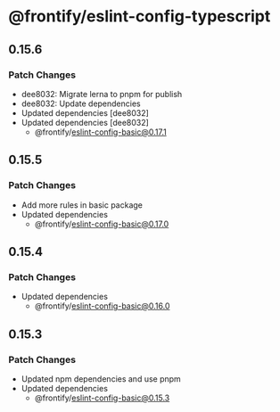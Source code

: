 # @frontify/eslint-config-typescript

## 0.15.6

### Patch Changes

-   dee8032: Migrate lerna to pnpm for publish
-   dee8032: Update dependencies
-   Updated dependencies [dee8032]
-   Updated dependencies [dee8032]
    -   @frontify/eslint-config-basic@0.17.1

## 0.15.5

### Patch Changes

-   Add more rules in basic package
-   Updated dependencies
    -   @frontify/eslint-config-basic@0.17.0

## 0.15.4

### Patch Changes

-   Updated dependencies
    -   @frontify/eslint-config-basic@0.16.0

## 0.15.3

### Patch Changes

-   Updated npm dependencies and use pnpm
-   Updated dependencies
    -   @frontify/eslint-config-basic@0.15.3
